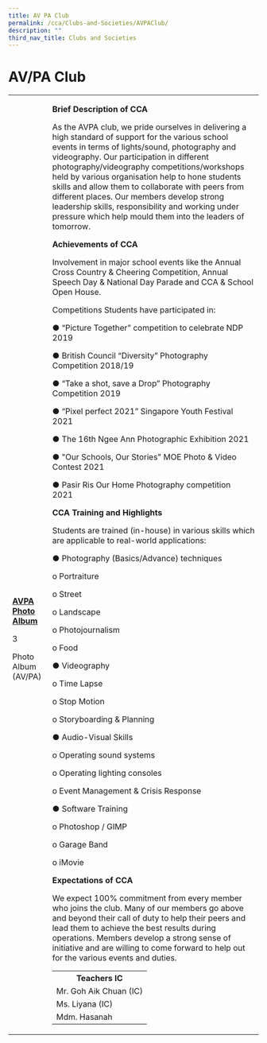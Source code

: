 ```yaml
---
title: AV PA Club
permalink: /cca/Clubs-and-Societies/AVPAClub/
description: ""
third_nav_title: Clubs and Societies
---
```


<h1>AV/PA Club</h1>
<table>
<tbody>
<tr>
<td><br /><br /><br /><br /><br /><br /><br /><br /><br /><br /><br /><br /><br /><br /><br />
<p><strong><u>AVPA Photo Album</u></strong></p>
<p>3</p>
<p>Photo Album (AV/PA)</p>
</td>
<td>
<p><strong>Brief Description of CCA</strong></p>
<p>As the AVPA club, we pride ourselves in delivering a high standard of support for the various school events in terms of lights/sound, photography and videography. Our participation in different photography/videography competitions/workshops held by various organisation help to hone students skills and allow them to collaborate with peers from different places. Our members develop strong leadership skills, responsibility and working under pressure which help mould them into the leaders of tomorrow.</p>
<p><strong>Achievements of CCA</strong></p>
<p>Involvement in major school events like the Annual Cross Country &amp; Cheering Competition, Annual Speech Day &amp; National Day Parade and CCA &amp; School Open House.</p>
<p>Competitions Students have participated in:</p>
<p>●&nbsp;&ldquo;Picture Together&rdquo; competition to celebrate NDP 2019</p>
<p>●&nbsp;British Council &ldquo;Diversity&rdquo; Photography Competition 2018/19</p>
<p>●&nbsp;&ldquo;Take a shot, save a Drop&rdquo; Photography Competition 2019</p>
<p>●&nbsp;&ldquo;Pixel perfect 2021&rdquo; Singapore Youth Festival 2021</p>
<p>●&nbsp;The 16th Ngee Ann Photographic Exhibition 2021</p>
<p>●&nbsp;"Our Schools, Our Stories" MOE Photo &amp; Video Contest 2021</p>
<p>●&nbsp;Pasir Ris Our Home Photography competition 2021&nbsp;</p>
<p><strong>CCA Training and Highlights</strong></p>
<p>Students are trained (in-house) in various skills which are applicable to real-world applications:</p>
<p>●&nbsp;Photography (Basics/Advance) techniques</p>
<p>o&nbsp;Portraiture</p>
<p>o&nbsp;Street</p>
<p>o&nbsp;Landscape</p>
<p>o&nbsp;Photojournalism</p>
<p>o&nbsp;Food</p>
<p>●&nbsp;Videography</p>
<p>o&nbsp;Time Lapse</p>
<p>o&nbsp;Stop Motion</p>
<p>o&nbsp;Storyboarding &amp; Planning</p>
<p>●&nbsp;Audio-Visual Skills</p>
<p>o&nbsp;Operating sound systems</p>
<p>o&nbsp;Operating lighting consoles</p>
<p>o&nbsp;Event Management &amp; Crisis Response</p>
<p>●&nbsp;Software Training</p>
<p>o&nbsp;Photoshop / GIMP</p>
<p>o&nbsp;Garage Band</p>
<p>o&nbsp;iMovie</p>
<p><strong>Expectations of CCA</strong></p>
<p>We expect 100% commitment from every member who joins the club. Many of our members go above and beyond their call of duty to help their peers and lead them to achieve the best results during operations. Members develop a strong sense of initiative and are willing to come forward to help out for the various events and duties.</p>
<table>
<tbody>
<tr>
<th colspan="5">Teachers IC</th>
</tr>
<tr>
<td colspan="5">Mr. Goh Aik Chuan (IC)</td>
</tr>
<tr>
<td colspan="5">Ms. Liyana (IC)</td>
</tr>
<tr>
<td colspan="5">Mdm. Hasanah</td>
</tr>
</tbody>
</table>
</td>
</tr>
</tbody>
</table>